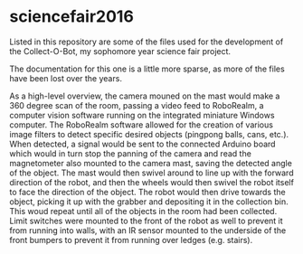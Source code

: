 # sciencefair2016
Listed in this repository are some of the files used for the development of the Collect-O-Bot, my sophomore year science fair project.

The documentation for this one is a little more sparse, as more of the files have been lost over the years. 

As a high-level overview, the camera mouned on the mast would make a 360 degree scan of the room, passing a video feed to RoboRealm, a computer vision software running on the integrated miniature Windows computer. The RoboRealm software allowed for the creation of various image filters to detect specific desired objects (pingpong balls, cans, etc.). When detected, a signal would be sent to the connected Arduino board which would in turn stop the panning of the camera and read the magnetometer also mounted to the camera mast, saving the detected angle of the object. The mast would then swivel around to line up with the forward direction of the robot, and then the wheels would then swivel the robot itself to face the direction of the object. The robot would then drive towards the object, picking it up with the grabber and depositing it in the collection bin. This woud repeat until all of the objects in the room had been collected. Limit switches were mounted to the front of the robot as well to prevent it from running into walls, with an IR sensor mounted to the underside of the front bumpers to prevent it from running over ledges (e.g. stairs).

